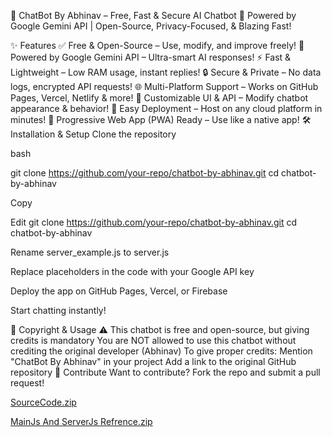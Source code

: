 📜 ChatBot By Abhinav – Free, Fast & Secure AI Chatbot
🚀 Powered by Google Gemini API | Open-Source, Privacy-Focused, & Blazing Fast!

✨ Features
✅ Free & Open-Source – Use, modify, and improve freely!
🤖 Powered by Google Gemini API – Ultra-smart AI responses!
⚡ Fast & Lightweight – Low RAM usage, instant replies!
🔒 Secure & Private – No data logs, encrypted API requests!
🌐 Multi-Platform Support – Works on GitHub Pages, Vercel, Netlify & more!
🎨 Customizable UI & API – Modify chatbot appearance & behavior!
🚀 Easy Deployment – Host on any cloud platform in minutes!
📲 Progressive Web App (PWA) Ready – Use like a native app!
🛠️ Installation & Setup
Clone the repository

bash

git clone https://github.com/your-repo/chatbot-by-abhinav.git
cd chatbot-by-abhinav

Copy

Edit
git clone https://github.com/your-repo/chatbot-by-abhinav.git
cd chatbot-by-abhinav

Rename server_example.js to server.js

Replace placeholders in the code with your Google API key

Deploy the app on GitHub Pages, Vercel, or Firebase

Start chatting instantly!

📜 Copyright & Usage
⚠️ This chatbot is free and open-source, but giving credits is mandatory
You are NOT allowed to use this chatbot without crediting the original developer (Abhinav)
To give proper credits:
Mention "ChatBot By Abhinav" in your project
Add a link to the original GitHub repository
🤝 Contribute
Want to contribute? Fork the repo and submit a pull request!

[SourceCode.zip](https://github.com/user-attachments/files/19147849/SourceCode.zip)


[MainJs And ServerJs Refrence.zip](https://github.com/user-attachments/files/19147850/MainJs.And.ServerJs.Refrence.zip)

